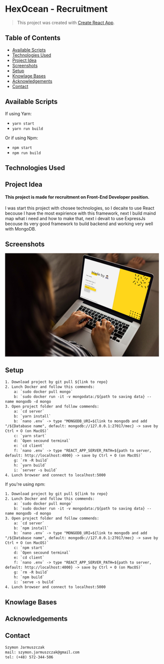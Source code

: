 # HexOcean - Recruitment

> This project was created with [Create React App](https://github.com/facebook/create-react-app).

## Table of Contents

- [Available Scripts](#available-scripts)
- [Technologies Used](#technologies-used)
- [Project Idea](#project-idea)
- [Screenshots](#screenshots)
- [Setup](#setup)
- [Knowlage Bases](#knowlage-bases)
- [Acknowledgements](#acknowledgements)
- [Contact](#contact)

## Available Scripts

If using Yarn:

- `yarn start`
- `yarn run build`

Or if using Npm:

- `npm start`
- `npm run build`

## Technologies Used

## Project Idea

#### This project is made for recruitment on Front-End Developer position.

I was start this project with chosee technologies, so I decaite to use React becouse I have the most expirience with this framework, next I build maind map what i need and how to make that, next i devait to use ExpressJs becouse its very good framework to build backend and working very well with MongoDB.

## Screenshots

![Page screenshot](./src/assets/image/moc_hexocean.jpg)

## Setup

    1. Download project by git pull ${link to repo}
    2. Lunch Docker and follow this commends:
        a: `sudo docker pull mongo`
        b: `sudo docker run -it -v mongodata:/${path to saving data} --name mongodb -d mongo
    3. Open project folder and follow commends:
        a: `cd server`
        b: `yarn install`
        b: `nano .env` -> type "MONGODB_URI=${link to mongodb and add "/${Database name", default: mongodb://127.0.0.1:27017/mec} -> save by Ctrl + O (on MacOS)`
        c: `yarn start`
        d: `Open secound terminal`
        e: `cd client`
        f: `nano .env` -> type "REACT_APP_SERVER_PATH=${path to server, default: http://localhost:4000} -> save by Ctrl + O (on MacOS)`
        g: `rm -R build`
        h: `yarn build`
        i: `server -s build`
    4. Lunch browser and connect to localhost:5000

If you're using npm:

    1. Download project by git pull ${link to repo}
    2. Lunch Docker and follow this commends:
        a: `sudo docker pull mongo`
        b: `sudo docker run -it -v mongodata:/${path to saving data} --name mongodb -d mongo
    3. Open project folder and follow commends:
        a: `cd server`
        b: `npm install`
        b: `nano .env` -> type "MONGODB_URI=${link to mongodb and add "/${Database name", default: mongodb://127.0.0.1:27017/mec} -> save by Ctrl + O (on MacOS)`
        c: `npm start`
        d: `Open secound terminal`
        e: `cd client`
        f: `nano .env` -> type "REACT_APP_SERVER_PATH=${path to server, default: http://localhost:4000} -> save by Ctrl + O (on MacOS)`
        g: `rm -R build`
        h: `npm build`
        i: `serve -s build`
    4. Lunch browser and connect to localhost:5000

## Knowlage Bases

## Acknowledgements

## Contact

    Szymon Jarmuszczak
    mail: szymon.jarmuszczak@gmail.com
    tel: (+48) 572-344-506

